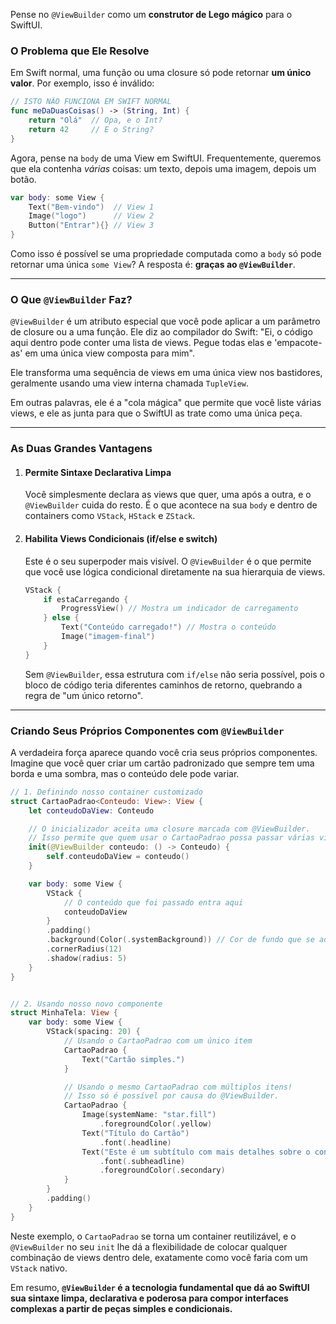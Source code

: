Pense no `@ViewBuilder` como um **construtor de Lego mágico** para o SwiftUI.

### O Problema que Ele Resolve

Em Swift normal, uma função ou uma closure só pode retornar **um único valor**. Por exemplo, isso é inválido:


```Swift
// ISTO NÃO FUNCIONA EM SWIFT NORMAL
func meDaDuasCoisas() -> (String, Int) {
    return "Olá"  // Opa, e o Int?
    return 42     // E o String?
}
```

Agora, pense na `body` de uma View em SwiftUI. Frequentemente, queremos que ela contenha _várias_ coisas: um texto, depois uma imagem, depois um botão.


```Swift
var body: some View {
    Text("Bem-vindo")  // View 1
    Image("logo")      // View 2
    Button("Entrar"){} // View 3
}
```

Como isso é possível se uma propriedade computada como a `body` só pode retornar uma única `some View`? A resposta é: **graças ao `@ViewBuilder`**.

---

### O Que `@ViewBuilder` Faz?

`@ViewBuilder` é um atributo especial que você pode aplicar a um parâmetro de closure ou a uma função. Ele diz ao compilador do Swift: "Ei, o código aqui dentro pode conter uma lista de views. Pegue todas elas e 'empacote-as' em uma única view composta para mim".

Ele transforma uma sequência de views em uma única view nos bastidores, geralmente usando uma view interna chamada `TupleView`.

Em outras palavras, ele é a "cola mágica" que permite que você liste várias views, e ele as junta para que o SwiftUI as trate como uma única peça.

---

### As Duas Grandes Vantagens

1. #### Permite Sintaxe Declarativa Limpa
    
    Você simplesmente declara as views que quer, uma após a outra, e o `@ViewBuilder` cuida do resto. É o que acontece na sua `body` e dentro de containers como `VStack`, `HStack` e `ZStack`.
    
2. #### Habilita Views Condicionais (if/else e switch)
    
    Este é o seu superpoder mais visível. O `@ViewBuilder` é o que permite que você use lógica condicional diretamente na sua hierarquia de views.
    
    
    ```Swift
    VStack {
        if estaCarregando {
            ProgressView() // Mostra um indicador de carregamento
        } else {
            Text("Conteúdo carregado!") // Mostra o conteúdo
            Image("imagem-final")
        }
    }
    ```
    
    Sem `@ViewBuilder`, essa estrutura com `if/else` não seria possível, pois o bloco de código teria diferentes caminhos de retorno, quebrando a regra de "um único retorno".
    

---

### Criando Seus Próprios Componentes com `@ViewBuilder`

A verdadeira força aparece quando você cria seus próprios componentes. Imagine que você quer criar um cartão padronizado que sempre tem uma borda e uma sombra, mas o conteúdo dele pode variar.


```Swift
// 1. Definindo nosso container customizado
struct CartaoPadrao<Conteudo: View>: View {
    let conteudoDaView: Conteudo

    // O inicializador aceita uma closure marcada com @ViewBuilder.
    // Isso permite que quem usar o CartaoPadrao possa passar várias views.
    init(@ViewBuilder conteudo: () -> Conteudo) {
        self.conteudoDaView = conteudo()
    }

    var body: some View {
        VStack {
            // O conteúdo que foi passado entra aqui
            conteudoDaView
        }
        .padding()
        .background(Color(.systemBackground)) // Cor de fundo que se adapta ao modo claro/escuro
        .cornerRadius(12)
        .shadow(radius: 5)
    }
}


// 2. Usando nosso novo componente
struct MinhaTela: View {
    var body: some View {
        VStack(spacing: 20) {
            // Usando o CartaoPadrao com um único item
            CartaoPadrao {
                Text("Cartão simples.")
            }

            // Usando o mesmo CartaoPadrao com múltiplos itens!
            // Isso só é possível por causa do @ViewBuilder.
            CartaoPadrao {
                Image(systemName: "star.fill")
                    .foregroundColor(.yellow)
                Text("Título do Cartão")
                    .font(.headline)
                Text("Este é um subtítulo com mais detalhes sobre o conteúdo deste cartão customizado.")
                    .font(.subheadline)
                    .foregroundColor(.secondary)
            }
        }
        .padding()
    }
}
```

Neste exemplo, o `CartaoPadrao` se torna um container reutilizável, e o `@ViewBuilder` no seu `init` lhe dá a flexibilidade de colocar qualquer combinação de views dentro dele, exatamente como você faria com um `VStack` nativo.

Em resumo, **`@ViewBuilder` é a tecnologia fundamental que dá ao SwiftUI sua sintaxe limpa, declarativa e poderosa para compor interfaces complexas a partir de peças simples e condicionais.**